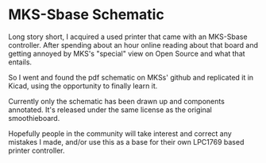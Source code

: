 # MKS-Sbase Schematic

Long story short, I acquired a used printer that came with an MKS-Sbase controller. After spending about an hour online reading about that board and getting annoyed by MKS's "special" view on Open Source and what that entails.

So I went and found the pdf schematic on MKSs' github and replicated it in Kicad, using the opportunity to finally learn it.

Currently only the schematic has been drawn up and components annotated. It's released under the same license as the original smoothieboard.

Hopefully people in the community will take interest and correct any mistakes I made, and/or use this as a base for their own LPC1769 based printer controller.
